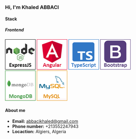 <h3>Hi, I'm Khaled ABBACI</h3>

<h4>Stack</h4>
<h5>Frontend</h5>
<div>
    <div style="display:inline-block; width: 100px; height: 100px;">
        <img src="assets/nodejs.jpg" />
    </div>
    <div style="display:inline-block; width: 100px; height: 100px;">
        <img src="assets/angular.jpg" />
    </div>
    <div style="display:inline-block; width: 100px; height: 100px;">
        <img src="assets/typescript.jpg" />
    </div>
    <div style="display:inline-block; width: 100px; height: 100px;">
        <img src="assets/bootstrap.jpg" />
    </div>
    <div style="display:inline-block; width: 100px; height: 100px;">
        <img src="assets/mongodb.jpg" />
    </div>
    <div style="display:inline-block; width: 100px; height: 100px;">
        <img src="assets/mysql.jpg" />
    </div>
</div>

<h4>About me</h4>
<ul>
    <li><b>Email:</b> <a href="mailto:abbacikhaled@gmail.com">abbacikhaled@gmail.com</a></li>
    <li><b>Phone number:</b> +213552247943</li>
    <li><b>Locaction:</b> Algiers, Algeria</li>
</ul>
